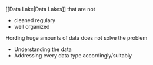[[Data Lake|Data Lakes]] that are not 
- cleaned regulary
- well organized

Hording huge amounts of data does not solve the problem
- Understanding the data
- Addressing every data type accordingly/suitably